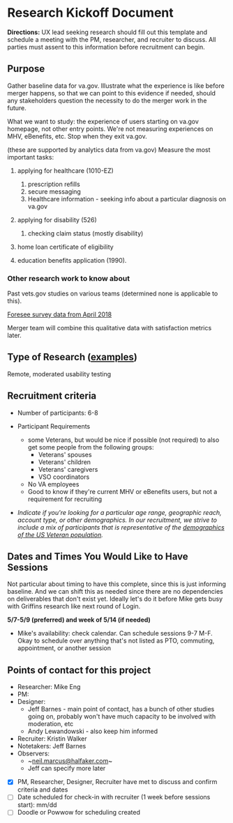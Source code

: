 # Research Kickoff Document

**Directions:** UX lead seeking research should fill out this template and schedule a meeting with the PM, researcher, and recruiter to discuss. All parties must assent to this information before recruitment can begin.

## Purpose
Gather baseline data for va.gov. Illustrate what the experience is like before merger happens, so that we can point to this evidence if needed, should any stakeholders question the necessity to do the merger work in the future.

What we want to study: the experience of users starting on va.gov homepage, not other entry points. We're not measuring experiences on MHV, eBenefits, etc. Stop when they exit va.gov.

(these are supported by analytics data from va.gov) Measure the most important tasks: 

1. applying for healthcare (1010-EZ)

   1. prescription refills
   2. secure messaging
   3. Healthcare information - seeking info about a particular diagnosis on va.gov

2. applying for disability (526)

   1. checking claim status (mostly disability)

3. home loan certificate of eligibility

4. education benefits application (1990). 

   

### Other research work to know about

Past vets.gov studies on various teams (determined none is applicable to this).

[Foresee survey data from April 2018](https://github.com/department-of-veterans-affairs/va.gov-team/blob/master/platform/research/merger/apr-2018/april-2018-va-main-(002)-kp-notes.pdf)

Merger team will combine this qualitative data with satisfaction metrics later.

## Type of Research ([examples](https://methods.18f.gov/))

Remote, moderated usability testing

## Recruitment criteria
* Number of participants: 6-8
* Participant Requirements
  * some Veterans, but would be nice if possible (not required) to also get some people from the following groups:
    * Veterans' spouses
    * Veterans' children 
    * Veterans' caregivers 
    * VSO coordinators
  * No VA employees
  * Good to know if they're current MHV or eBenefits users, but not a requirement for recruiting


* _Indicate if you're looking for a particular age range, geographic reach, account type, or other demographics. In our recruitment, we strive to include a mix of participants that is representative of the [demographics of the US Veteran population](https://github.com/department-of-veterans-affairs/va.gov-team/blob/master/platform/research/discovery-sprints/veteran-population-demographics.md)._ 

## Dates and Times You Would Like to Have Sessions
Not particular about timing to have this complete, since this is just informing baseline. And we can shift this as needed since there are no dependencies on deliverables that don't exist yet. Ideally let's do it before Mike gets busy with Griffins research like next round of Login.

**5/7-5/9 (preferred) and week of 5/14 (if needed)**
* Mike's availability: check calendar. Can schedule sessions 9-7 M-F. Okay to schedule over anything that's not listed as PTO, commuting, appointment, or another session

## Points of contact for this project
* Researcher: Mike Eng
* PM:
* Designer: 
  * Jeff Barnes - main point of contact, has a bunch of other studies going on, probably won't have much capacity to be involved with moderation, etc
  * Andy Lewandowski - also keep him informed
* Recruiter: Kristin Walker
* Notetakers: Jeff Barnes
* Observers: 
    * ~neil.marcus@halfaker.com~
    * Jeff can specify more later

- [x] PM, Researcher, Designer, Recruiter have met to discuss and confirm criteria and dates
- [ ] Date scheduled for check-in with recruiter (1 week before sessions start): mm/dd
- [ ] Doodle or Powwow for scheduling created
